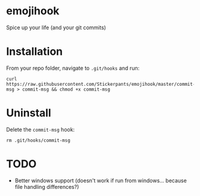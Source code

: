 # emojihook
Spice up your life (and your git commits)

# Installation

From your repo folder, navigate to `.git/hooks` and run:

	curl https://raw.githubusercontent.com/Stickerpants/emojihook/master/commit-msg > commit-msg && chmod +x commit-msg

# Uninstall

Delete the `commit-msg` hook:

	rm .git/hooks/commit-msg

# TODO

* Better windows support (doesn't work if run from windows... because file handling differences?)